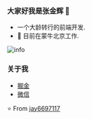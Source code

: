 ### 大家好我是张金辉 👋
- 一个大龄转行的前端开发.
- 🌱 目前在蒙牛北京工作.

![info](https://github-readme-stats.vercel.app/api?username=jay6697117&show_icons=true&count_private=true&hide=prs&theme=default_repocard)

### 关于我
- [掘金](https://juejin.cn/user/3139860939677048)
- [微信](https://juejin.cn/user/3139860939677048)

⭐️ From [jay6697117](https://github.com/jay6697117)
